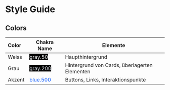 # Style Guide

## Colors

| Color  | Chakra Name                                                          | Elemente                                      |
| :----- | -------------------------------------------------------------------- | --------------------------------------------- |
| Weiss  | <span style="color:#F7FAFC; background-color: black;">gray.50</span> | Haupthintergrund                              |
| Grau   | <span style="color:#E2E8F0;background-color: black;">gray.200</span> | Hintergrund von Cards, überlagerten Elementen |
| Akzent | <span style="color:#0053FF">blue.500</span>                          | Buttons, Links, Interaktionspunkte            |
